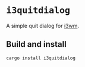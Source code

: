 [i3wm]: https://i3wm.org/

# `i3quitdialog`

A simple quit dialog for [i3wm][].

## Build and install

```sh
cargo install i3quitdialog
```
